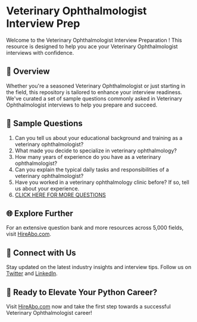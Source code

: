 # Veterinary Ophthalmologist Interview Prep

Welcome to the Veterinary Ophthalmologist Interview Preparation ! This resource is designed to help you ace your Veterinary Ophthalmologist interviews with confidence.

## 🚀 Overview

Whether you're a seasoned Veterinary Ophthalmologist or just starting in the field, this repository is tailored to enhance your interview readiness. We've curated a set of sample questions commonly asked in Veterinary Ophthalmologist interviews to help you prepare and succeed.

## 📝 Sample Questions

1. Can you tell us about your educational background and training as a veterinary ophthalmologist?
2. What made you decide to specialize in veterinary ophthalmology?
3. How many years of experience do you have as a veterinary ophthalmologist?
4. Can you explain the typical daily tasks and responsibilities of a veterinary ophthalmologist?
5. Have you worked in a veterinary ophthalmology clinic before? If so, tell us about your experience.
6. [CLICK HERE FOR MORE QUESTIONS](https://hireabo.com/job/24_0_15/Veterinary%20Ophthalmologist)

## 🌐 Explore Further

For an extensive question bank and more resources across 5,000 fields, visit [HireAbo.com](https://www.hireabo.com).

## 📱 Connect with Us

Stay updated on the latest industry insights and interview tips. Follow us on [Twitter](https://twitter.com/hireabo) and [LinkedIn](https://www.linkedin.com/in/hire-abo-3609972a8/).

## 🚀 Ready to Elevate Your Python Career?

Visit [HireAbo.com](https://www.hireabo.com) now and take the first step towards a successful Veterinary Ophthalmologist career!